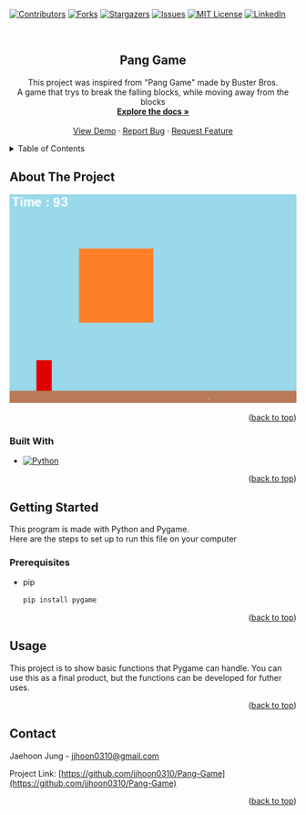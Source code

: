 <a name="readme-top"></a>

[![Contributors][contributors-shield]][contributors-url]
[![Forks][forks-shield]][forks-url]
[![Stargazers][stars-shield]][stars-url]
[![Issues][issues-shield]][issues-url]
[![MIT License][license-shield]][license-url]
[![LinkedIn][linkedin-shield]][linkedin-url]

<!-- PROJECT LOGO -->
<br />
<div align="center">

<h2 align="center">Pang Game</h2>

  <p align="center">
  This project was inspired from "Pang Game" made by Buster Bros.
  <br>A game that trys to break the falling blocks, while moving away from the blocks
    <br />
    <a href="https://github.com/jjhoon0310/Pang-Game"><strong>Explore the docs »</strong></a>
    <br />
    <br />
    <a href="https://github.com/jjhoon0310/Pang-Game">View Demo</a>
    ·
    <a href="https://github.com/jjhoon0310/Pang-Game/issues">Report Bug</a>
    ·
    <a href="https://github.com/jjhoon0310/Pang-Game/issues">Request Feature</a>
  </p>
</div>

<!-- TABLE OF CONTENTS -->
<details>
  <summary>Table of Contents</summary>
  <ol>
    <li>
      <a href="#about-the-project">About The Project</a>
      <ul>
        <li><a href="#built-with">Built With</a></li>
      </ul>
    </li>
    <li>
      <a href="#getting-started">Getting Started</a>
      <ul>
        <li><a href="#prerequisites">Prerequisites</a></li>
        <li><a href="#installation">Installation</a></li>
      </ul>
    </li>
    <li><a href="#usage">Usage</a></li>
    <li><a href="#roadmap">Roadmap</a></li>
    <li><a href="#contributing">Contributing</a></li>
    <li><a href="#license">License</a></li>
    <li><a href="#contact">Contact</a></li>
    <li><a href="#acknowledgments">Acknowledgments</a></li>
  </ol>
</details>

<!-- ABOUT THE PROJECT -->

## About The Project

![Product Name Screen Shot][product-screenshot]

<p align="right">(<a href="#readme-top">back to top</a>)</p>

### Built With

-   [![Python][python]][python-url]

<p align="right">(<a href="#readme-top">back to top</a>)</p>

<!-- GETTING STARTED -->

## Getting Started

This program is made with Python and Pygame.
<br>Here are the steps to set up to run this file on your computer

### Prerequisites

-   pip
    ```sh
    pip install pygame
    ```

<p align="right">(<a href="#readme-top">back to top</a>)</p>

<!-- USAGE EXAMPLES -->

## Usage

This project is to show basic functions that Pygame can handle.
You can use this as a final product, but the functions can be developed for futher uses.

<p align="right">(<a href="#readme-top">back to top</a>)</p>

<!-- CONTACT -->

## Contact

Jaehoon Jung - jjhoon0310@gmail.com

Project Link: [https://github.com/jjhoon0310/Pang-Game](https://github.com/jjhoon0310/Pang-Game)

<p align="right">(<a href="#readme-top">back to top</a>)</p>

<!-- MARKDOWN LINKS & IMAGES -->
<!-- https://www.markdownguide.org/basic-syntax/#reference-style-links -->

[contributors-shield]: https://img.shields.io/github/contributors/jjhoon0310/Pang-Game.svg?style=for-the-badge
[contributors-url]: https://github.com/jjhoon0310/Pang-Game/graphs/contributors
[forks-shield]: https://img.shields.io/github/forks/jjhoon0310/Pang-Game.svg?style=for-the-badge
[forks-url]: https://github.com/jjhoon0310/Pang-Game/network/members
[stars-shield]: https://img.shields.io/github/stars/jjhoon0310/Pang-Game.svg?style=for-the-badge
[stars-url]: https://github.com/jjhoon0310/Pang-Game/stargazers
[issues-shield]: https://img.shields.io/github/issues/jjhoon0310/Pang-Game.svg?style=for-the-badge
[issues-url]: https://github.com/jjhoon0310/Pang-Game/issues
[license-shield]: https://img.shields.io/github/license/jjhoon0310/Pang-Game.svg?style=for-the-badge
[license-url]: https://github.com/jjhoon0310/Pang-Game/blob/master/LICENSE.txt
[linkedin-shield]: https://img.shields.io/badge/-LinkedIn-black.svg?style=for-the-badge&logo=linkedin&colorB=555
[linkedin-url]: https://linkedin.com/in/linkedin_username
[product-screenshot]: Image/screenshot.png
[python]: https://img.shields.io/badge/-Python-black.svg?style=for-the-badge&logo=python&colorB=fff
[python-url]: https://www.python.org/
